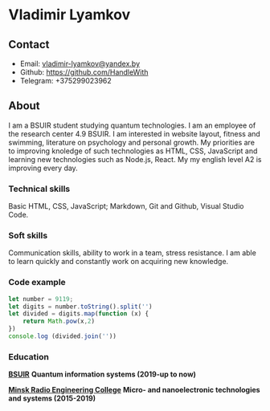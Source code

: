 # Vladimir Lyamkov

## Contact

+ Email: vladimir-lyamkov@yandex.by
+ Github: https://github.com/HandleWith
+ Telegram: +375299023962

## About

I am a BSUIR student studying quantum technologies. I am an employee of the research center 4.9 BSUIR. I am interested in website layout, fitness and swimming, literature on psychology and personal growth. My priorities are to improving knoledge of such technologies as HTML, CSS, JavaScript and learning new technologies such as Node.js, React. My my english level A2 is improving every day.

### Technical skills

Basic HTML, CSS, JavaScript; Markdown, Git and Github, Visual Studio Code. 

### Soft skills

Communication skills, ability to work in a team, stress resistance. I am able to learn quickly and constantly work on acquiring new knowledge.

### Code example

```javascript
let number = 9119;
let digits = number.toString().split('')
let divided = digits.map(function (x) {
    return Math.pow(x,2)
})
console.log (divided.join(''))
```

### Education

**[BSUIR](https://www.bsuir.by/)** 
**Quantum information systems (2019-up to now)**

**[Minsk Radio Engineering College](https://www.mrk-bsuir.by/ru)**
**Micro- and nanoelectronic technologies and systems (2015-2019)**



